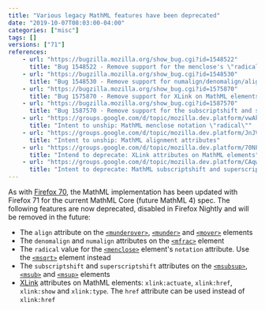 ```yaml
---
title: "Various legacy MathML features have been deprecated"
date: "2019-10-07T08:03:00-04:00"
categories: ["misc"]
tags: []
versions: ["71"]
references:
    - url: "https://bugzilla.mozilla.org/show_bug.cgi?id=1548522"
      title: "Bug 1548522 - Remove support for the menclose's \"radical\" notation"
    - url: "https://bugzilla.mozilla.org/show_bug.cgi?id=1548530"
      title: "Bug 1548530 - Remove support for numalign/denomalign/align attributes"
    - url: "https://bugzilla.mozilla.org/show_bug.cgi?id=1575870"
      title: "Bug 1575870 - Remove support for XLink on MathML elements"
    - url: "https://bugzilla.mozilla.org/show_bug.cgi?id=1587570"
      title: "Bug 1587570 - Remove support for the subscriptshift and superscriptshift attributes"
    - url: "https://groups.google.com/d/topic/mozilla.dev.platform/vwAkuZIEhnY/discussion"
      title: "Intent to unship: MathML menclose notation \"radical\""
    - url: "https://groups.google.com/d/topic/mozilla.dev.platform/JnJVGTmIwPE/discussion"
      title: "Intent to unship: MathML alignment attributes"
    - url: "https://groups.google.com/d/topic/mozilla.dev.platform/70NFnet82cU/discussion"
      title: "Intend to deprecate: XLink attributes on MathML elements"
    - url: "https://groups.google.com/d/topic/mozilla.dev.platform/CAqw0Nxw6Pg/discussion"
      title: "Intent to deprecate: MathML subscriptshift and superscriptshift attributes"
---
```

As with [Firefox 70](https://www.fxsitecompat.dev/en-CA/docs/2019/various-legacy-mathml-features-have-been-deprecated-or-removed/), the MathML implementation has been updated with Firefox 71 for the current MathML Core (future MathML 4) spec. The following features are now deprecated, disabled in Firefox Nightly and will be removed in the future:

* The `align` attribute on the [`<munderover>`](https://developer.mozilla.org/docs/Web/MathML/Element/munderover), [`<munder>`](https://developer.mozilla.org/docs/Web/MathML/Element/munder) and [`<mover>`](https://developer.mozilla.org/docs/Web/MathML/Element/mover) elements
* The `denomalign` and `numalign` attributes on the [`<mfrac>`](https://developer.mozilla.org/docs/Web/MathML/Element/mfrac) element
* The `radical` value for the [`<menclose>`](https://developer.mozilla.org/docs/Web/MathML/Element/menclose) element's `notation` attribute. Use the [`<msqrt>`](https://developer.mozilla.org/docs/Web/MathML/Element/msqrt) element instead
* The `subscriptshift` and `superscriptshift` attributes on the [`<msubsup>`](https://developer.mozilla.org/docs/Web/MathML/Element/msubsup), [`<msub>`](https://developer.mozilla.org/docs/Web/MathML/Element/msub) and [`<msup>`](https://developer.mozilla.org/docs/Web/MathML/Element/msup) elements
* [XLink](https://developer.mozilla.org/docs/Glossary/XLink) attributes on MathML elements: `xlink:actuate`, `xlink:href`, `xlink:show` and `xlink:type`. The `href` attribute can be used instead of `xlink:href`
